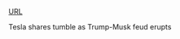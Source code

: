 <a href="https://www.bbc.com/news/articles/cy902rv7q8do">URL</a>

<p>Tesla shares tumble as Trump-Musk feud erupts</p>